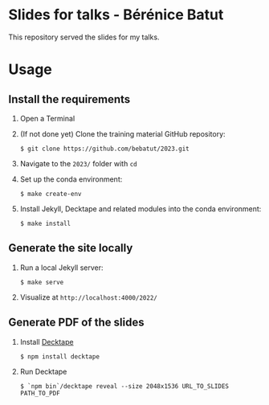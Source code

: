 Slides for talks - Bérénice Batut
=================================

This repository served the slides for my talks.

# Usage

## Install the requirements

1. Open a Terminal
2. (If not done yet) Clone the training material GitHub repository:

    ```
    $ git clone https://github.com/bebatut/2023.git
    ```

3. Navigate to the `2023/` folder with `cd`
4. Set up the conda environment:

    ```
    $ make create-env
    ```

4. Install Jekyll, Decktape and related modules into the conda environment:

    ```
    $ make install
    ```

## Generate the site locally

1. Run a local Jekyll server:

    ```
    $ make serve
    ```

2. Visualize at `http://localhost:4000/2022/`

## Generate PDF of the slides

1. Install [Decktape](https://github.com/astefanutti/decktape)

    ```
    $ npm install decktape
    ```

2. Run Decktape

    ```
    $ `npm bin`/decktape reveal --size 2048x1536 URL_TO_SLIDES PATH_TO_PDF
    ```
